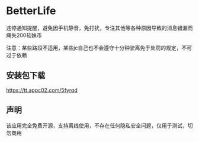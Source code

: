 # BetterLife

违停通知提醒，避免因手机静音，免打扰，专注其他等各种原因导致的消息错漏而痛失200软妹币

注意：某些路段不适用，某些jc自己也不会遵守十分钟驶离免于处罚的规定，不可过于依赖


## 安装包下载

https://tt.appc02.com/5fyrqd


## 声明

该应用完全免费开源，支持离线使用，不存在任何隐私安全问题，仅用于测试，切勿商用
